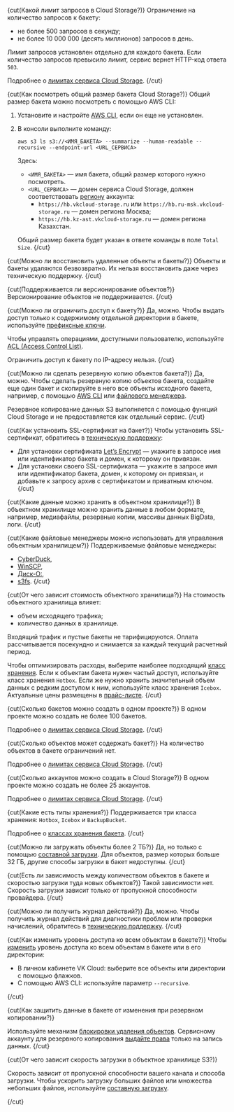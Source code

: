 {cut(Какой лимит запросов в Cloud Storage?)}
Ограничение на количество запросов к бакету:

* не более 500 запросов в секунду;
* не более 10 000 000 (десять миллионов) запросов в день. 

Лимит запросов установлен отдельно для каждого бакета. Если количество запросов превысило лимит, сервис вернет HTTP-код ответа `503`. 

Подробнее о [лимитах сервиса Cloud Storage](../../../tools-for-using-services/account/concepts/quotasandlimits#cloud_storage_limits).
{/cut}

{cut(Как посмотреть общий размер бакета Cloud Storage?)}
Общий размер бакета можно посмотреть с помощью AWS CLI:

1. Установите и настройте [AWS CLI](../connect/s3-cli), если он еще не установлен.

1. В консоли выполните команду:

   ```console
   aws s3 ls s3://<ИМЯ_БАКЕТА> --summarize --human-readable --recursive --endpoint-url <URL_СЕРВИСА>
   ```
   Здесь:

   - `<ИМЯ_БАКЕТА>` — имя бакета, общий размер которого нужно посмотреть.
   - `<URL_СЕРВИСА>` — домен сервиса Cloud Storage, должен соответствовать [региону](/ru/tools-for-using-services/account/concepts/regions) аккаунта:
      - `https://hb.vkcloud-storage.ru` или `https://hb.ru-msk.vkcloud-storage.ru` — домен региона Москва;
      - `https://hb.kz-ast.vkcloud-storage.ru` — домен региона Казахстан.


   Общий размер бакета будет указан в ответе команды в поле `Total Size`.
{/cut}

{cut(Можно ли восстановить удаленные объекты и бакеты?)}
Объекты и бакеты удаляются безвозвратно. Их нельзя восстановить даже через техническую поддержку.
{/cut}

{cut(Поддерживается ли версионирование объектов?)}
Версионирование объектов не поддерживается.
{/cut}

{cut(Можно ли ограничить доступ к бакету?)}
Да, можно. Чтобы выдать доступ только к содержимому отдельной директории в бакете, используйте [префиксные ключи](/ru/tools-for-using-services/api/api-spec/s3-rest-api/pak-api). 

Чтобы управлять операциями, доступными пользователю, используйте [ACL (Access Control List)](/ru/storage/s3/instructions/access-management/s3-acl).

Ограничить доступ к бакету по IP-адресу нельзя.
{/cut}

{cut(Можно ли сделать резервную копию объектов бакета?)}
Да, можно. Чтобы сделать резервную копию объектов бакета, создайте еще один бакет и скопируйте в него все объекты исходного бакета, например, с помощью [AWS CLI](/ru/storage/s3/instructions/objects/manage-object#kopirovanie_vseh_obektov_baketa) или [файлового менеджера](/ru/storage/s3/connect/s3-file-managers).

Резервное копирование данных S3 выполняется с помощью функций Cloud Storage и не предоставляется как отдельный сервис.
{/cut}

{cut(Как установить SSL-сертификат на бакет?)}
Чтобы установить SSL-сертификат, обратитесь в [техническую поддержку](/ru/contacts):

- Для установки сертификата [Let’s Encrypt](https://letsencrypt.org/ru) — укажите в запросе имя или идентификатор бакета и домен, к которому он привязан. 
- Для установки своего SSL-сертификата — укажите в запросе имя или идентификатор бакета, домен, к которому он привязан, и добавьте к запросу архив с сертификатом и приватным ключом.
{/cut}

{cut(Какие данные можно хранить в объектном хранилище?)}
В объектном хранилище можно хранить данные в любом формате, например, медиафайлы, резервные копии, массивы данных BigData, логи.
{/cut}

{cut(Какие файловые менеджеры можно использовать для управления объектным хранилищем?)}
Поддерживаемые файловые менеджеры:

- [CyberDuck](/ru/storage/s3/connect/s3-file-managers#cyberduck),
- [WinSCP](/ru/storage/s3/connect/s3-file-managers#winscp),
- [Диск-О:](/ru/storage/s3/connect/s3-file-managers#disk_o),
- [s3fs](/ru/storage/s3/connect/s3-file-managers#s3fs).
{/cut}

{cut(От чего зависит стоимость объектного хранилища?)}
На стоимость объектного хранилища влияет:

- объем исходящего трафика;
- количество данных в хранилище.

Входящий трафик и пустые бакеты не тарифицируются. Оплата рассчитывается посекундно и снимается за каждый текущий расчетный период.

Чтобы оптимизировать расходы, выберите наиболее подходящий [класс хранения](/ru/storage/s3/concepts/about#storage_class). Если к объектам бакета нужен частый доступ, используйте класс хранения `Hotbox`. Если же нужно хранить значительный объем данных с редким доступом к ним, используйте класс хранения `Icebox`. Актуальные цены размещены в [прайс-листе](https://cloud.vk.com/pricelist).
{/cut}

{cut(Сколько бакетов можно создать в одном проекте?)}
В одном проекте можно создать не более 100 бакетов.

Подробнее о [лимитах сервиса Cloud Storage](../../../tools-for-using-services/account/concepts/quotasandlimits#cloud_storage_limits).
{/cut}

{cut(Сколько объектов может содержать бакет?)}
На количество объектов в бакете ограничений нет.

Подробнее о [лимитах сервиса Cloud Storage](../../../tools-for-using-services/account/concepts/quotasandlimits#cloud_storage_limits).
{/cut}

{cut(Сколько аккаунтов можно создать в Cloud Storage?)}
В одном проекте можно создать не более 25 аккаунтов.

Подробнее о [лимитах сервиса Cloud Storage](../../../tools-for-using-services/account/concepts/quotasandlimits#cloud_storage_limits).
{/cut}

{cut(Какие есть типы хранения?)}
Поддерживается три класса хранения: `Hotbox`, `Icebox` и `BackupBucket`.

Подробнее о [классах хранения бакета](/ru/storage/s3/concepts/about#storage_class).
{/cut}

{cut(Можно ли загружать объекты более 2 ТБ?)}
Да, но только с помощью [составной загрузки](/ru/storage/s3/instructions/objects/upload-object#multipart_upload). Для объектов, размер которых больше 32 ГБ, другие способы загрузки в бакет недоступны.
{/cut}

{cut(Есть ли зависимость между количеством объектов в бакете и скоростью загрузки туда новых объектов?)}
Такой зависимости нет. Скорость загрузки зависит только от пропускной способности провайдера.
{/cut}

{cut(Можно ли получить журнал действий?)}
Да, можно. Чтобы получить журнал действий для диагностики проблем или проверки начислений, обратитесь в [техническую поддержку](/ru/contacts).
{/cut}

{cut(Как изменить уровень доступа ко всем объектам в бакете?)}
Чтобы [изменить](/ru/storage/s3/instructions/objects/manage-object#manage_access) уровень доступа ко всем объектам в бакете или в его директории:

- В личном кабинете VK Cloud: выберите все объекты или директории с помощью флажков.
- С помощью AWS CLI: используйте параметр `--recursive`.

{/cut}

{cut(Как защитить данные в бакете от изменения при резервном копировании?)}

Используйте механизм [блокировки удаления объектов](/ru/storage/s3/instructions/objects/manage-object#lock_object). Сервисному аккаунту для резервного копирования [выдайте права](/ru/storage/s3/instructions/access-management/s3-acl) только на запись данных.
{/cut}

{cut(Oт чего зависит скорость загрузки в объектное хранилище S3?)}

Скорость зависит от пропускной способности вашего канала и способа загрузки. Чтобы ускорить загрузку больших файлов или множества небольших файлов, используйте [составную загрузку](/ru/storage/s3/instructions/objects/upload-object#multipart_upload).

{/cut}